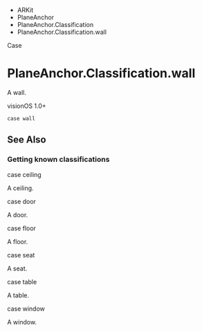 

- ARKit
- PlaneAnchor
- PlaneAnchor.Classification
-  PlaneAnchor.Classification.wall 

Case

# PlaneAnchor.Classification.wall

A wall.

visionOS 1.0+

``` source
case wall
```

## See Also

### Getting known classifications

case ceiling

A ceiling.

case door

A door.

case floor

A floor.

case seat

A seat.

case table

A table.

case window

A window.

